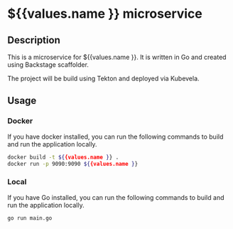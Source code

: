 # ${{values.name }} microservice

## Description

This is a microservice for ${{values.name }}. It is written in Go and created using Backstage scaffolder.

The project will be build using Tekton and deployed via Kubevela.

## Usage

### Docker

If you have docker installed, you can run the following commands to build and run the application locally.

```bash
docker build -t ${{values.name }} .
docker run -p 9090:9090 ${{values.name }}
```

### Local

If you have Go installed, you can run the following commands to build and run the application locally.

```bash
go run main.go
```
